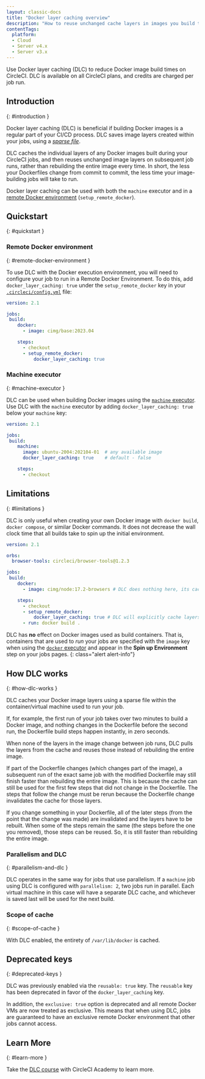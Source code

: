 ```yaml
---
layout: classic-docs
title: "Docker layer caching overview"
description: "How to reuse unchanged cache layers in images you build to reduce overall run time"
contentTags:
  platform:
  - Cloud
  - Server v4.x
  - Server v3.x
---
```


Use Docker layer caching (DLC) to reduce Docker image build times on CircleCI. DLC is available on all CircleCI plans, and credits are charged per job run.

## Introduction
{: #introduction }

Docker layer caching (DLC) is beneficial if building Docker images is a regular part of your CI/CD process. DLC saves image layers created within your jobs, using a [_sparse file_](https://en.wikipedia.org/wiki/Sparse_file).

DLC caches the individual layers of any Docker images built during your CircleCI jobs, and then reuses unchanged image layers on subsequent job runs, rather than rebuilding the entire image every time. In short, the less your Dockerfiles change from commit to commit, the less time your image-building jobs will take to run.

Docker layer caching can be used with both the `machine` executor and in a [remote Docker environment](/docs/building-docker-images/) (`setup_remote_docker`).

## Quickstart
{: #quickstart }

### Remote Docker environment
{: #remote-docker-environment }

To use DLC with the Docker execution environment, you will need to configure your job to run in a Remote Docker Environment. To do this, add `docker_layer_caching: true` under the `setup_remote_docker` key in your [`.circleci/config.yml`](/docs/configuration-reference/) file:

```yaml
version: 2.1

jobs:
 build:
    docker:
      - image: cimg/base:2023.04

    steps:
      - checkout
      - setup_remote_docker:
          docker_layer_caching: true
```

### Machine executor
{: #machine-executor }

DLC can be used when building Docker images using the [`machine` executor](/docs/configuration-reference/#machine). Use DLC with the `machine` executor by adding `docker_layer_caching: true` below your `machine` key:

```yml
version: 2.1

jobs:
 build:
    machine:
      image: ubuntu-2004:202104-01  # any available image
      docker_layer_caching: true    # default - false

    steps:
      - checkout
```

## Limitations
{: #limitations }

DLC is only useful when creating your own Docker image with `docker build`, `docker compose`, or similar Docker commands. It does not decrease the wall clock time that all builds take to spin up the initial environment.

```yaml
version: 2.1

orbs:
  browser-tools: circleci/browser-tools@1.2.3

jobs:
 build:
    docker:
      - image: cimg/node:17.2-browsers # DLC does nothing here, its caching depends on commonality of the image layers.

    steps:
      - checkout
      - setup_remote_docker:
          docker_layer_caching: true # DLC will explicitly cache layers here and try to avoid rebuilding.
      - run: docker build .
```

DLC has **no** effect on Docker images used as build containers. That is, containers that are used to _run_ your jobs are specified with the `image` key when using the [`docker` executor](/docs/using-docker/) and appear in the **Spin up Environment** step on your jobs pages.
{: class="alert alert-info"}

## How DLC works
{: #how-dlc-works }

DLC caches your Docker image layers using a sparse file within the container/virtual machine used to run your job.

If, for example, the first run of your job takes over two minutes to build a Docker image, and nothing changes in the Dockerfile before the second run, the Dockerfile build steps happen instantly, in zero seconds.

When none of the layers in the image change between job runs, DLC pulls the layers from the cache and reuses those instead of rebuilding the entire image.

If part of the Dockerfile changes (which changes part of the image), a subsequent run of the exact same job with the modified Dockerfile may still finish faster than rebuilding the entire image. This is because the cache can still be used for the first few steps that did not change in the Dockerfile. The steps that follow the change must be rerun because the Dockerfile change invalidates the cache for those layers.

If you change something in your Dockerfile, all of the later steps (from the point that the change was made) are invalidated and the layers have to be rebuilt. When some of the steps remain the same (the steps before the one you removed), those steps can be reused. So, it is still faster than rebuilding the entire image.

### Parallelism and DLC
{: #parallelism-and-dlc }

DLC operates in the same way for jobs that use parallelism. If a `machine` job using DLC is configured with `parallelism: 2`, two jobs run in parallel. Each virtual machine in this case will have a separate DLC cache, and whichever is saved last will be used for the next build.

### Scope of cache
{: #scope-of-cache }

With DLC enabled, the entirety of `/var/lib/docker` is cached.

## Deprecated keys
{: #deprecated-keys }

DLC was previously enabled via the `reusable: true` key. The `reusable` key has been deprecated in favor of the `docker_layer_caching` key.

In addition, the `exclusive: true` option is deprecated and all remote Docker VMs are now treated as exclusive. This means that when using DLC, jobs are guaranteed to have an exclusive remote Docker environment that other jobs cannot access.

## Learn More
{: #learn-more }

Take the [DLC course](https://academy.circleci.com/docker-layer-caching?access_code=public-2021) with CircleCI Academy to learn more.
